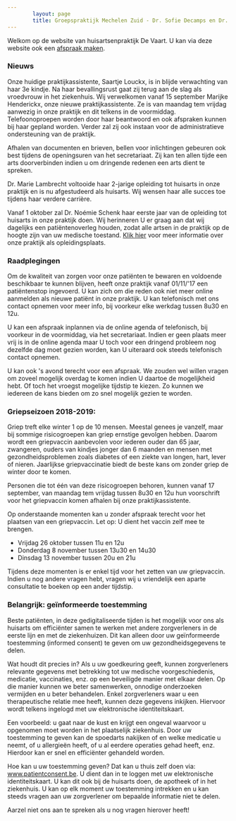 ```yaml
---
        layout: page
        title: Groepspraktijk Mechelen Zuid - Dr. Sofie Decamps en Dr. Sofie Van Tongelen
---
```


Welkom op de website van huisartsenpraktijk De Vaart. U kan via deze website ook een <a href="http://www.introlution.be/clientwebsites/doctorwebsite_2/logincustom.aspx?domain=huisartsendevaart.be" target="_blank">afspraak maken</a>. 

### Nieuws

Onze huidige praktijkassistente, Saartje Louckx, is in blijde verwachting van haar 3e kindje. Na haar bevallingsrust gaat zij terug aan de slag als vroedvrouw in het ziekenhuis. Wij verwelkomen vanaf 15 september Marijke Henderickx, onze nieuwe praktijkassistente. Ze is van maandag tem vrijdag aanwezig in onze praktijk en dit telkens in de voormiddag. Telefoonoproepen worden door haar beantwoord en ook afspraken kunnen bij haar gepland worden.  Verder zal zij ook instaan voor de administratieve ondersteuning van de praktijk.

Afhalen van documenten en brieven, bellen voor inlichtingen gebeuren ook best tijdens de openingsuren van het secretariaat.
Zij kan ten allen tijde een arts doorverbinden indien u om dringende redenen een arts dient te spreken. 

Dr. Marie Lambrecht voltooide haar 2-jarige opleiding tot huisarts in onze praktijk en is nu afgestudeerd als huisarts. Wij wensen haar alle succes toe tijdens haar verdere carrière. 

Vanaf 1 oktober zal Dr. Noémie Schenk haar eerste jaar van de opleiding tot huisarts in onze praktijk doen. Wij herinneren U er graag aan dat wij dagelijks een patiëntenoverleg houden, zodat alle artsen in de praktijk op de hoogte zijn van uw medische toestand. <a href="praktischeinfo.html#opleidingspraktijk">Klik hier</a> voor meer informatie over onze praktijk als opleidingsplaats.

### Raadplegingen

Om de kwaliteit van zorgen voor onze patiënten te bewaren en voldoende beschikbaar te kunnen blijven, heeft onze praktijk vanaf 01/11/'17 een patiëntenstop ingevoerd. U kan zich om die reden ook niet meer online aanmelden als nieuwe patiënt in onze praktijk. U kan telefonisch met ons contact opnemen voor meer info, bij voorkeur elke werkdag tussen 8u30 en 12u.

U kan een afspraak inplannen via de online agenda of telefonisch, bij voorkeur in de voormiddag, via het secretariaat. Indien er geen plaats meer vrij is in de online agenda maar U toch voor een dringend probleem nog dezelfde dag moet gezien worden, kan U uiteraard ook steeds telefonisch contact opnemen. 

U kan ook 's avond terecht voor een afspraak. We zouden wel willen vragen om zoveel mogelijk overdag te komen indien U daartoe de mogelijkheid hebt. Of toch het vroegst mogelijke tijdstip te kiezen. Zo kunnen we iedereen de kans bieden om zo snel mogelijk gezien te worden.

### Griepseizoen 2018-2019:

Griep treft elke winter 1 op de 10 mensen. Meestal genees je vanzelf, maar bij sommige risicogroepen kan griep ernstige gevolgen hebben. Daarom wordt een griepvaccin aanbevolen voor iederen ouder dan 65 jaar, zwangeren, ouders van kindjes jonger dan 6 maanden en mensen met gezondheidsproblemen zoals diabetes of een ziekte van longen, hart, lever of nieren. Jaarlijkse griepvaccinatie biedt de beste kans om zonder griep de winter door te komen.

Personen die tot één van deze risicogroepen behoren, kunnen vanaf 17 september, van maandag tem vrijdag tussen 8u30 en 12u hun voorschrift voor het griepvaccin komen afhalen bij onze praktijkassistente.

Op onderstaande momenten kan u zonder afspraak terecht voor het plaatsen van een griepvaccin. Let op: U dient het vaccin zelf mee te brengen.
- Vrijdag 26 oktober tussen 11u en 12u
- Donderdag 8 november tussen 13u30 en 14u30
- Dinsdag 13 november tussen 20u en 21u

Tijdens deze momenten is er enkel tijd voor het zetten van uw griepvaccin. Indien u nog andere vragen hebt, vragen wij u vriendelijk een aparte consultatie te boeken op een ander tijdstip.
 
### Belangrijk: geïnformeerde toestemming

Beste patiënten, in deze gedigitaliseerde tijden is het mogelijk voor ons als huisarts om efficiënter samen te werken met andere zorgverleners in de eerste lijn en met de ziekenhuizen. Dit kan alleen door uw geïnformeerde toestemming (informed consent) te geven om uw gezondheidsgegevens te delen.

Wat houdt dit precies in? Als u uw goedkeuring geeft, kunnen zorgverleners relevante gegevens met betrekking tot uw medische voorgeschiedenis, medicatie, vaccinaties, enz. op een beveiligde manier met elkaar delen. Op die manier kunnen we beter samenwerken, onnodige onderzoeken vermijden en u beter behandelen. Enkel zorgverleners waar u een therapeutische relatie mee heeft, kunnen deze gegevens inkijken. Hiervoor wordt telkens ingelogd met uw elektronische identiteitskaart. 

Een voorbeeld: u gaat naar de kust en krijgt een ongeval waarvoor u opgenomen moet worden in het plaatselijk ziekenhuis. Door uw toestemming te geven kan de spoedarts nakijken of en welke medicatie u neemt, of u allergieën heeft, of u al eerdere operaties gehad heeft, enz. Hierdoor kan er snel en efficiënter gehandeld worden.

Hoe kan u uw toestemming geven? Dat kan u thuis zelf doen via: <a href="www.patientconsent.be">www.patientconsent.be</a>. U dient dan in te loggen met uw elektronische identiteitskaart. U kan dit ook bij de huisarts doen, de apotheek of in het ziekenhuis. U kan op elk moment uw toestemming intrekken en u kan steeds vragen aan uw zorgverlener om bepaalde informatie niet te delen.

Aarzel niet ons aan te spreken als u nog vragen hierover heeft!






